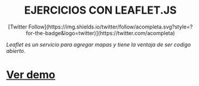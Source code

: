 <h1 align="center">EJERCICIOS CON LEAFLET.JS</h1>

<p align="center">
[Twitter Follow](https://img.shields.io/twitter/follow/acompleta.svg?style=?for-the-badge&logo=twitter)](https://twitter.com/acompleta)
</p>


_Leaflet es un servicio para agregar mapas y tiene la ventaja de ser codigo abierto._



# [Ver demo](http://leomix.github.io/leaflet/)

